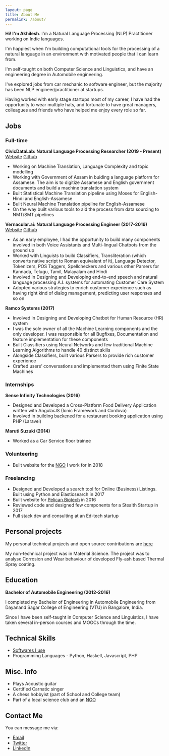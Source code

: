 ```yaml
---
layout: page
title: About Me
permalink: /about/
---
```


**Hi! I'm Akhilesh**. I'm a Natural Language Processing (NLP) Practitioner working on Indic languages.

I'm happiest when I'm building computational tools for the processing of a natural language in an environment with motivated people that I can learn from.

I'm self-taught on both Computer Science and Linguistics, and have an engineering degree in Automobile engineering.

I've explored jobs from car mechanic to software engineer, but the majority has been NLP engineer/practitioner at startups.

Having worked with early stage startups most of my career, I have had the opportunity to wear multiple hats, and fortunate to have great managers, colleagues and friends who have helped me enjoy every role so far.


## Jobs

### Full-time

**CivicDataLab: Natural Language Processing Researcher (2019 - Present)** [Website](https://www.civicdatalab.in/) [Github](github.com/civicdatalab/)

- Working on Machine Translation, Language Complexity and topic modelling
- Working with Government of Assam in buiding a language platform for Assamese. The aim is to digitize Assamese and English government documents and build a machine translation system
- Built Statistical Machine Translation pipeline using Moses for English-Hindi and English-Assamese
- Built Neural Machine Translation pipeline for English-Assamese
- On the way built various tools to aid the process from data sourcing to NMT/SMT pipelines


**Vernacular.ai: Natural Language Processing Engineer (2017-2019)** [Website](https://vernacular.ai) [Github](github.com/civicdatalab/)

- As an early employee, I had the opportunity to build many components involved in both Voice Assistants and Multi-lingual Chatbots from the ground up
- Worked with Linguists to build Classifiers, Transliteration (which converts native script to Roman equivalent of it), Language Detector, Tokenizers, POS Taggers, Spellcheckers and various other Parsers for Kannada, Telugu, Tamil, Malayalam and Hindi
- Involved in Designing and Developing end-to-end speech and natural language processing A.I. systems for automating Customer Care System
- Adopted various strategies to enrich customer experience such as having right kind of dialog management, predicting user responses and so on


**Ramco Systems (2017)**

- Involved in Designing and Developing Chatbot for Human Resource (HR) system
- I was the sole owner of all the Machine Learning components and the only developer. I was responsible for all Bugfixes, Documentation and feature implementation for these components
- Built Classifiers using Neural Networks and few traditional Machine Learning Algorithms to handle 40 distinct skills
- Alongside Classifiers, built various Parsers to provide rich customer experience
- Crafted users’ conversations and implemented them using Finite State Machines


### Internships

**Sense Infinity Technologies (2016)**

- Designed and Developed a Cross-Platform Food Delivery Application written with AngularJS (Ionic Framework and Cordova)
- Involved in building backened for a restaurant booking application using PHP (Laravel)


**Maruti Suzuki (2014)**

- Worked as a Car Service floor trainee


### Volunteering

- Built website for the [NGO](http://panchajanya.org) I work for in 2018


### Freelancing

- Designed and Developed a search tool for Online (Business) Listings. Built using Python and Elasticsearch in 2017
- Built website for [Pelican Biotech](http://pelicanbiotech.com) in 2016
- Reviewed code and designed few components for a Stealth Startup in 2017
- Full stack dev and consulting at an Ed-tech startup


## Personal projects

My personal technical projects and open source contributions are [here](https://github.com/akki2825)

My non-technical project was in Material Science. The project was to analyse Corrosion and Wear behaviour of developed Fly-ash based Thermal Spray coating.


## Education

**Bachelor of Automobile Engineering (2012-2016)**

I completed my Bachelor of Engineering in Automobile Engineering from Dayanand Sagar College of Engineering (VTU) in Bangalore, India.

Since I have been self-taught in Computer Science and Linguistics, I have taken several in-person courses and MOOCs through the time.


## Technical Skills

- [Softwares I use](https://akki2825.github.io/personal-config/2020/05/21/softwares-i-use.html)
- Programming Languages - Python, Haskell, Javascript, PHP


## Misc. Info

- Plays Acoustic guitar
- Certified Carnatic singer
- A chess hobbyist (part of School and College team)
- Part of a local science club and an [NGO](http://panchajanya.org)


## Contact Me

You can message me via:

- [Email](mailto:akki.kr94@gmail.com)
- [Twitter](https://twitter.com/Akhilesh_k_r)
- [LinkedIn](https://www.linkedin.com/in/akhilesh-kr/)
